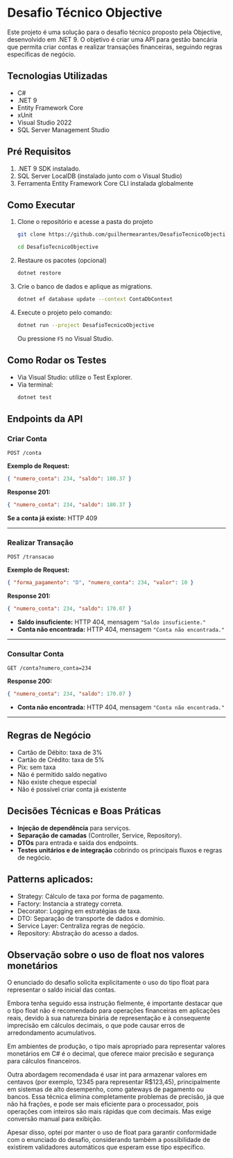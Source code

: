 # Desafio Técnico Objective

Este projeto é uma solução para o desafio técnico proposto pela Objective, desenvolvido em .NET 9. O objetivo é criar uma API para gestão bancária que permita criar contas e realizar transações financeiras, seguindo regras específicas de negócio.

## Tecnologias Utilizadas

- C#
- .NET 9
- Entity Framework Core
- xUnit 
- Visual Studio 2022 
- SQL Server Management Studio


## Pré Requisitos

1. .NET 9 SDK instalado.
2. SQL Server LocalDB (instalado junto com o Visual Studio)
3. Ferramenta Entity Framework Core CLI instalada globalmente

## Como Executar

1. Clone o repositório e acesse a pasta do projeto
   ```sh
   git clone https://github.com/guilhermearantes/DesafioTecnicoObjective.git
   ```
   ```sh
   cd DesafioTecnicoObjective
   ```

2. Restaure os pacotes (opcional)

   ```sh
   dotnet restore
   ```

3. Crie o banco de dados e aplique as migrations.

   ```sh
   dotnet ef database update --context ContaDbContext
   ```

4. Execute o projeto pelo comando:
   ```sh
   dotnet run --project DesafioTecnicoObjective
   ```
   Ou pressione `F5` no Visual Studio.

## Como Rodar os Testes

- Via Visual Studio: utilize o Test Explorer.
- Via terminal:
   ```sh
   dotnet test
   ```

## Endpoints da API

### Criar Conta

`POST /conta`

**Exemplo de Request:**
```json
{ "numero_conta": 234, "saldo": 180.37 }
```
**Response 201:**
```json
{ "numero_conta": 234, "saldo": 180.37 }
```
**Se a conta já existe:** HTTP 409

---

### Realizar Transação

`POST /transacao`

**Exemplo de Request:**
```json
{ "forma_pagamento": "D", "numero_conta": 234, "valor": 10 }
```
**Response 201:**
```json
{ "numero_conta": 234, "saldo": 170.07 }
```
- **Saldo insuficiente:** HTTP 404, mensagem `"Saldo insuficiente."`
- **Conta não encontrada:** HTTP 404, mensagem `"Conta não encontrada."`

---

### Consultar Conta

`GET /conta?numero_conta=234`

**Response 200:**
```json
{ "numero_conta": 234, "saldo": 170.07 }
```
- **Conta não encontrada:** HTTP 404, mensagem `"Conta não encontrada."`

---

## Regras de Negócio

- Cartão de Débito: taxa de 3%
- Cartão de Crédito: taxa de 5%
- Pix: sem taxa
- Não é permitido saldo negativo
- Não existe cheque especial
- Não é possível criar conta já existente

## Decisões Técnicas e Boas Práticas

- **Injeção de dependência** para serviços.
- **Separação de camadas** (Controller, Service, Repository).
- **DTOs** para entrada e saída dos endpoints.
- **Testes unitários e de integração** cobrindo os principais fluxos e regras de negócio.

  
 ## Patterns aplicados:
 
- Strategy: Cálculo de taxa por forma de pagamento.
- Factory: Instancia a strategy correta.
- Decorator: Logging em estratégias de taxa.
- DTO: Separação de transporte de dados e domínio.
- Service Layer: Centraliza regras de negócio.
- Repository: Abstração do acesso a dados.


## Observação sobre o uso de float nos valores monetários 

O enunciado do desafio solicita explicitamente o uso do tipo float para representar o saldo inicial das contas.

Embora tenha seguido essa instrução fielmente, é importante destacar que o tipo float não é recomendado para operações financeiras em aplicações reais, 
devido à sua natureza binária de representação e à consequente imprecisão em cálculos decimais, o que pode causar erros de arredondamento acumulativos.

Em ambientes de produção, o tipo mais apropriado para representar valores monetários em C# é o decimal, que oferece maior precisão e segurança para cálculos financeiros.

Outra abordagem recomendada é usar int para armazenar valores em centavos (por exemplo, 12345 para representar R$123,45), principalmente em sistemas de alto desempenho, 
como gateways de pagamento ou bancos. Essa técnica elimina completamente problemas de precisão, já que não há frações, e pode ser mais eficiente para o processador, 
pois operações com inteiros são mais rápidas que com decimais. Mas exige conversão manual para exibição.

Apesar disso, optei por manter o uso de float para garantir conformidade com o enunciado do desafio, considerando também a possibilidade de existirem validadores automáticos que esperam esse tipo específico.

